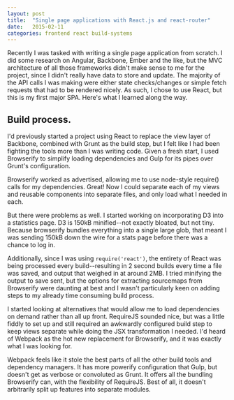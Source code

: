 ```yaml
---
layout: post
title:  "Single page applications with React.js and react-router"
date:   2015-02-11
categories: frontend react build-systems
---
```


Recently I was tasked with writing a single page application from scratch. I did some research on Angular, Backbone, Ember and the like, but the MVC architecture of all those frameworks didn't make sense to me for the project, since I didn't really have data to store and update. The majority of the API calls I was making were either state checks/changes or simple fetch requests that had to be rendered nicely. As such, I chose to use React, but this is my first major SPA. Here's what I learned along the way.

## Build process.

I'd previously started a project using React to replace the view layer of Backbone, combined with Grunt as the build step, but I felt like I had been fighting the tools more than I was writing code. Given a fresh start, I used Browserify to simplify loading dependencies and Gulp for its pipes over Grunt's configuration.

Browserify worked as advertised, allowing me to use node-style require() calls for my dependencies. Great! Now I could separate each of my views and reusable components into separate files, and only load what I needed in each. 

But there were problems as well. I started working on incorporating D3 into a statistics page. D3 is 150kB minified--not exactly bloated, but not tiny. Because browserify bundles everything into a single large glob, that meant I was sending 150kB down the wire for a stats page before there was a chance to log in. 

Additionally, since I was using `require('react')`, the entirety of React was being processed every build--resulting in 2 second builds every time a file was saved, and output that weighed in at around 2MB. I tried minifying the output to save sent, but the options for extracting sourcemaps from Browserify were daunting at best and I wasn't particularly keen on adding steps to my already time consuming build process.

I started looking at alternatives that would allow me to load dependencies on demand rather than all up front. RequireJS sounded nice, but was a little fiddly to set up and still required an awkwardly configured build step to keep views separate while doing the JSX transformation I needed. I'd heard of Webpack as the hot new replacement for Browserify, and it was exactly what I was looking for. 

Webpack feels like it stole the best parts of all the other build tools and dependency managers. It has more powerify configuration that Gulp, but doesn't get as verbose or convoluted as Grunt. It offers all the bundling Browserify can, with the flexibility of RequireJS. Best of all, it doesn't arbitrarily split up features into separate modules. 
